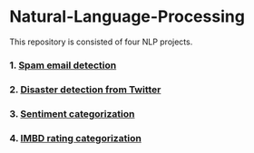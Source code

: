 # Natural-Language-Processing

This repository is consisted of four NLP projects.

### 1. [Spam email detection](Spam%20detection.ipynb)
### 2. [Disaster detection from Twitter](Real%20or%20Not%3F%20NLP%20with%20Disaster%20Tweets.ipynb)
### 3. [Sentiment categorization](Tweet%20Sentiment.ipynb)
### 4. [IMBD rating categorization](IMDB.ipynb)
